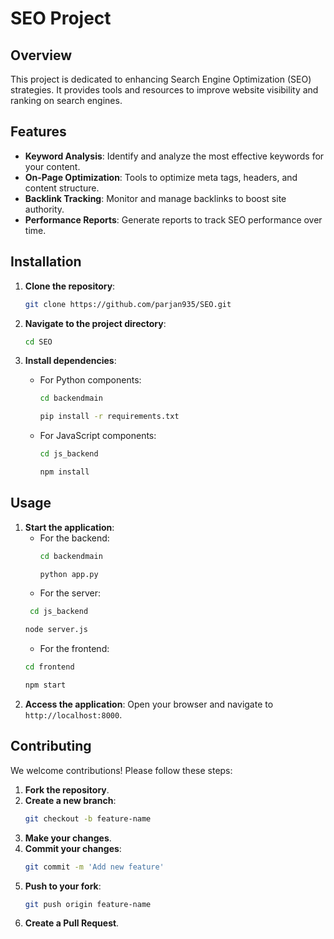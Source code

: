 # SEO Project

## Overview

This project is dedicated to enhancing Search Engine Optimization (SEO) strategies. It provides tools and resources to improve website visibility and ranking on search engines.

## Features

- **Keyword Analysis**: Identify and analyze the most effective keywords for your content.
- **On-Page Optimization**: Tools to optimize meta tags, headers, and content structure.
- **Backlink Tracking**: Monitor and manage backlinks to boost site authority.
- **Performance Reports**: Generate reports to track SEO performance over time.

## Installation

1. **Clone the repository**:
   ```bash
   git clone https://github.com/parjan935/SEO.git
   ```
2. **Navigate to the project directory**:
   ```bash
   cd SEO
   ```
  
3. **Install dependencies**:
   - For Python components:
     ```bash
     cd backendmain
     ```
     ```bash
     pip install -r requirements.txt
     ```
   - For JavaScript components:
     ```bash
     cd js_backend
     ```
     ```bash
     npm install
     ```

## Usage

1. **Start the application**:
   - For the backend:
      ```bash
     cd backendmain
     ```
     ```bash
     python app.py
     ```
   - For the server:
    ```bash
     cd js_backend
     ```
     ```bash
     node server.js
     ```
   - For the frontend:
    ```bash
    cd frontend
     ```
     ```bash
     npm start
     ```
2. **Access the application**:
   Open your browser and navigate to `http://localhost:8000`.

## Contributing

We welcome contributions! Please follow these steps:

1. **Fork the repository**.
2. **Create a new branch**:
   ```bash
   git checkout -b feature-name
   ```
3. **Make your changes**.
4. **Commit your changes**:
   ```bash
   git commit -m 'Add new feature'
   ```
5. **Push to your fork**:
   ```bash
   git push origin feature-name
   ```
6. **Create a Pull Request**.

